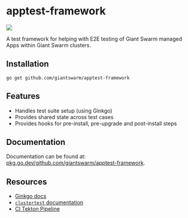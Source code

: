 # apptest-framework

<a href="https://godoc.org/github.com/giantswarm/apptest-framework"><img src="https://godoc.org/github.com/giantswarm/apptest-framework?status.svg"></a>

A test framework for helping with E2E testing of Giant Swarm managed Apps within Giant Swarm clusters.

## Installation

```shell
go get github.com/giantswarm/apptest-framework
```

## Features

- Handles test suite setup (using Ginkgo)
- Provides shared state across test cases
- Provides hooks for pre-install, pre-upgrade and post-install steps

## Documentation

Documentation can be found at: [pkg.go.dev/github.com/giantswarm/apptest-framework](https://pkg.go.dev/github.com/giantswarm/apptest-framework).

## Resources

* [Ginkgo docs](https://onsi.github.io/ginkgo/)
* [`clustertest` documentation](https://pkg.go.dev/github.com/giantswarm/clustertest)
* [CI Tekton Pipeline](https://github.com/giantswarm/tekton-resources/blob/main/tekton-resources/pipelines/app-test-suites.yaml)
